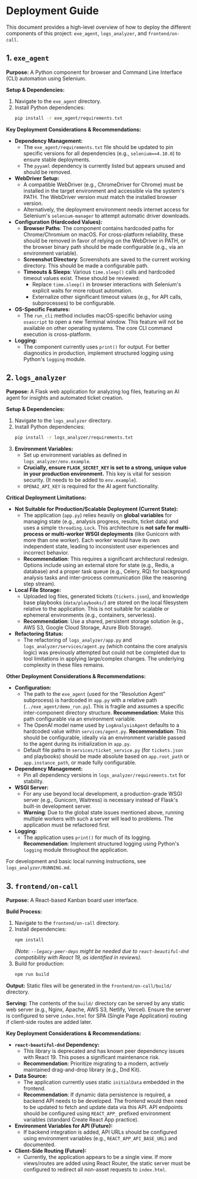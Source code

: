 # Deployment Guide

This document provides a high-level overview of how to deploy the different components of this project: `exe_agent`, `logs_analyzer`, and `frontend/on-call`.

## 1. `exe_agent`

**Purpose:** A Python component for browser and Command Line Interface (CLI) automation using Selenium.

**Setup & Dependencies:**

1.  Navigate to the `exe_agent` directory.
2.  Install Python dependencies:
    ```bash
    pip install -r exe_agent/requirements.txt
    ```

**Key Deployment Considerations & Recommendations:**

*   **Dependency Management:**
    *   The `exe_agent/requirements.txt` file should be updated to pin specific versions for all dependencies (e.g., `selenium==4.10.0`) to ensure stable deployments.
    *   The `pyyaml` dependency is currently listed but appears unused and should be removed.
*   **WebDriver Setup:**
    *   A compatible WebDriver (e.g., ChromeDriver for Chrome) must be installed in the target environment and accessible via the system's PATH. The WebDriver version must match the installed browser version.
    *   Alternatively, the deployment environment needs internet access for Selenium's `selenium-manager` to attempt automatic driver downloads.
*   **Configuration (Hardcoded Values):**
    *   **Browser Paths**: The component contains hardcoded paths for Chrome/Chromium on macOS. For cross-platform reliability, these should be removed in favor of relying on the WebDriver in PATH, or the browser binary path should be made configurable (e.g., via an environment variable).
    *   **Screenshot Directory**: Screenshots are saved to the current working directory. This should be made a configurable path.
    *   **Timeouts & Sleeps**: Various `time.sleep()` calls and hardcoded timeout values exist. These should be reviewed:
        *   Replace `time.sleep()` in browser interactions with Selenium's explicit waits for more robust automation.
        *   Externalize other significant timeout values (e.g., for API calls, subprocesses) to be configurable.
*   **OS-Specific Features:**
    *   The `run_cli` method includes macOS-specific behavior using `osascript` to open a new Terminal window. This feature will not be available on other operating systems. The core CLI command execution is cross-platform.
*   **Logging:**
    *   The component currently uses `print()` for output. For better diagnostics in production, implement structured logging using Python's `logging` module.

## 2. `logs_analyzer`

**Purpose:** A Flask web application for analyzing log files, featuring an AI agent for insights and automated ticket creation.

**Setup & Dependencies:**

1.  Navigate to the `logs_analyzer` directory.
2.  Install Python dependencies:
    ```bash
    pip install -r logs_analyzer/requirements.txt
    ```
3.  **Environment Variables:**
    *   Set up environment variables as defined in `logs_analyzer/env.example`.
    *   **Crucially, ensure `FLASK_SECRET_KEY` is set to a strong, unique value in your production environment.** This key is vital for session security. (It needs to be added to `env.example`).
    *   `OPENAI_API_KEY` is required for the AI agent functionality.

**Critical Deployment Limitations:**

*   **Not Suitable for Production/Scalable Deployment (Current State):**
    *   The application (`app.py`) relies heavily on **global variables** for managing state (e.g., analysis progress, results, ticket data) and uses a simple `threading.Lock`. This architecture is **not safe for multi-process or multi-worker WSGI deployments** (like Gunicorn with more than one worker). Each worker would have its own independent state, leading to inconsistent user experiences and incorrect behavior.
    *   **Recommendation**: This requires a significant architectural redesign. Options include using an external store for state (e.g., Redis, a database) and a proper task queue (e.g., Celery, RQ) for background analysis tasks and inter-process communication (like the reasoning step stream).
*   **Local File Storage:**
    *   Uploaded log files, generated tickets (`tickets.json`), and knowledge base playbooks (`data/playbooks/`) are stored on the local filesystem relative to the application. This is not suitable for scalable or ephemeral environments (e.g., containers, serverless).
    *   **Recommendation**: Use a shared, persistent storage solution (e.g., AWS S3, Google Cloud Storage, Azure Blob Storage).
*   **Refactoring Status:**
    *   The refactoring of `logs_analyzer/app.py` and `logs_analyzer/services/agent.py` (which contains the core analysis logic) was previously attempted but could not be completed due to tool limitations in applying large/complex changes. The underlying complexity in these files remains.

**Other Deployment Considerations & Recommendations:**

*   **Configuration:**
    *   The path to the `exe_agent` (used for the "Resolution Agent" subprocess) is hardcoded in `app.py` with a relative path (`../exe_agent/demo_run.py`). This is fragile and assumes a specific inter-component directory structure. **Recommendation**: Make this path configurable via an environment variable.
    *   The OpenAI model name used by `LogAnalysisAgent` defaults to a hardcoded value within `services/agent.py`. **Recommendation**: This should be configurable, ideally via an environment variable passed to the agent during its initialization in `app.py`.
    *   Default file paths in `services/ticket_service.py` (for `tickets.json` and playbooks) should be made absolute based on `app.root_path` or `app.instance_path`, or made fully configurable.
*   **Dependency Management:**
    *   Pin all dependency versions in `logs_analyzer/requirements.txt` for stability.
*   **WSGI Server:**
    *   For any use beyond local development, a production-grade WSGI server (e.g., Gunicorn, Waitress) is necessary instead of Flask's built-in development server.
    *   **Warning**: Due to the global state issues mentioned above, running multiple workers with such a server will lead to problems. The application must be refactored first.
*   **Logging:**
    *   The application uses `print()` for much of its logging. **Recommendation**: Implement structured logging using Python's `logging` module throughout the application.

For development and basic local running instructions, see `logs_analyzer/RUNNING.md`.

## 3. `frontend/on-call`

**Purpose:** A React-based Kanban board user interface.

**Build Process:**

1.  Navigate to the `frontend/on-call` directory.
2.  Install dependencies:
    ```bash
    npm install 
    ``` 
    *(Note: `--legacy-peer-deps` might be needed due to `react-beautiful-dnd` compatibility with React 19, as identified in reviews).*
3.  Build for production:
    ```bash
    npm run build
    ```

**Output:**
Static files will be generated in the `frontend/on-call/build/` directory.

**Serving:**
The contents of the `build/` directory can be served by any static web server (e.g., Nginx, Apache, AWS S3, Netlify, Vercel). Ensure the server is configured to serve `index.html` for SPA (Single Page Application) routing if client-side routes are added later.

**Key Deployment Considerations & Recommendations:**

*   **`react-beautiful-dnd` Dependency:**
    *   This library is deprecated and has known peer dependency issues with React 19. This poses a significant maintenance risk.
    *   **Recommendation**: Prioritize migrating to a modern, actively maintained drag-and-drop library (e.g., Dnd Kit).
*   **Data Source:**
    *   The application currently uses static `initialData` embedded in the frontend.
    *   **Recommendation**: If dynamic data persistence is required, a backend API needs to be developed. The frontend would then need to be updated to fetch and update data via this API. API endpoints should be configured using `REACT_APP_` prefixed environment variables (standard Create React App practice).
*   **Environment Variables for API (Future):**
    *   If backend integration is added, API URLs should be configured using environment variables (e.g., `REACT_APP_API_BASE_URL`) and documented.
*   **Client-Side Routing (Future):**
    *   Currently, the application appears to be a single view. If more views/routes are added using React Router, the static server must be configured to redirect all non-asset requests to `index.html`.
```
